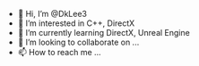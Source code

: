 - 👋 Hi, I’m @DkLee3
- 👀 I’m interested in C++, DirectX
- 🌱 I’m currently learning DirectX, Unreal Engine
- 💞️ I’m looking to collaborate on ...
- 📫 How to reach me ... 

<!---
DkLee3/DkLee3 is a ✨ special ✨ repository because its `README.md` (this file) appears on your GitHub profile.
You can click the Preview link to take a look at your changes.
--->
